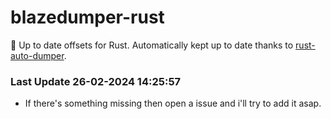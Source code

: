 # blazedumper-rust

🚀 Up to date offsets for Rust. Automatically kept up to date thanks to [rust-auto-dumper](https://github.com/Akandesh/rust-auto-dumper).


### Last Update 26-02-2024 14:25:57
- If there's something missing then open a issue and i'll try to add it asap.